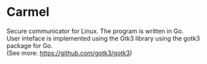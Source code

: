 # Carmel
Secure communicator for Linux. The program is written in Go.<br>
User inteface is implemented using the Gtk3 library using the gotk3 package for Go.<br> (See more: https://github.com/gotk3/gotk3)
